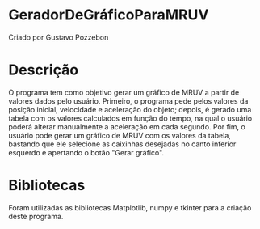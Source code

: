 # GeradorDeGráficoParaMRUV
Criado por Gustavo Pozzebon
# Descrição
O programa tem como objetivo gerar um gráfico de MRUV a partir de valores dados pelo usuário. Primeiro, o programa pede pelos valores da posição inicial, velocidade e aceleração do objeto; depois, é gerado uma tabela com os valores calculados em função do tempo, na qual o usuário poderá alterar manualmente a aceleração em cada segundo. Por fim, o usuário pode gerar um gráfico de MRUV com os valores da tabela, bastando que ele selecione as caixinhas desejadas no canto inferior esquerdo e apertando o botão "Gerar gráfico".
# Bibliotecas
Foram utilizadas as bibliotecas Matplotlib, numpy e tkinter para a criação deste programa.
